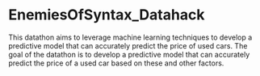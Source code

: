 # EnemiesOfSyntax_Datahack
This datathon aims to leverage machine learning techniques to develop a predictive model that can accurately predict the price of used cars. The goal of the datathon is to develop a predictive model that can accurately predict the price of a used car based on these and other factors.
